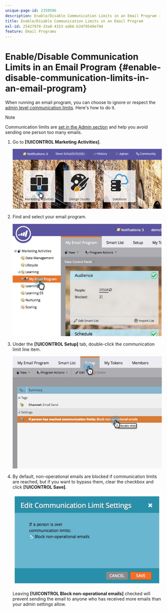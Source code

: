 ```yaml
---
unique-page-id: 2359596
description: Enable/Disable Communication Limits in an Email Program - Marketo Docs - Product Documentation
title: Enable/Disable Communication Limits in an Email Program
exl-id: 25427978-33a0-4153-ad66-b34f9549e794
feature: Email Programs
---
```

# Enable/Disable Communication Limits in an Email Program {#enable-disable-communication-limits-in-an-email-program}

When running an email program, you can choose to ignore or respect the [admin level communication limits](/help/marketo/product-docs/administration/email-setup/enable-communication-limits.md). Here's how to do it.

>[!NOTE]
>
>Communication limits are [set in the Admin section](/help/marketo/product-docs/administration/email-setup/enable-communication-limits.md) and help you avoid sending one person too many emails.

1. Go to **[!UICONTROL Marketing Activities]**.

   ![](assets/login-marketing-activities-3.png)

1. Find and select your email program.

   ![](assets/selectemailprogram-3.jpg)

1. Under the **[!UICONTROL Setup]** tab, double-click the communication limit line item.

   ![](assets/blockoperational.png)

1. By default, non-operational emails are blocked if communication limits are reached, but if you want to bypass them, clear the checkbox and click **[!UICONTROL Save]**.

   ![](assets/ifaperson.jpg)

   Leaving **[!UICONTROL Block non-operational emails]** checked will prevent sending the email to anyone who has received more emails than your admin settings allow.
